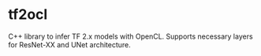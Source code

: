 # tf2ocl
C++ library to infer TF 2.x models with OpenCL. Supports necessary layers for ResNet-XX and UNet architecture. 

